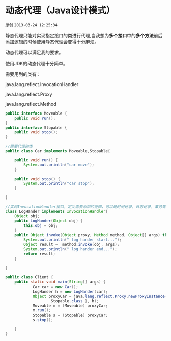 # 动态代理（Java设计模式）

`原创` `2013-03-24 12:25:34`

静态代理只能对实现指定接口的类进行代理,当我想为**多个接口**中的**多个方法**前后添加逻辑的时候使用静态代理会变得十分麻烦。

动态代理可以满足我的要求。

使用JDK的动态代理十分简单。

需要用到的类有：

java.lang.reflect.InvocationHandler

java.lang.reflect.Proxy

java.lang.reflect.Method


```java
public interface Moveable {
    public void run();
}
public interface Stopable {
    public void stop();
} 
```

```java
//需要代理的类
public class Car implements Moveable,Stopable{

    public void run() {
        System.out.println("car move");
    }

    public void stop() {
        System.out.println("car stop");
    }

}
```

```java
//实现InvocationHandler接口，定义需要添加的逻辑，可以是时间记录，日志记录，事务等。
class LogHander implements InvocationHandler{
	Object obj;
	public LogHander(Object obj) {
		this.obj = obj;
	}
	public Object invoke(Object proxy, Method method, Object[] args) throws Throwable {
		System.out.println(" log hander start...");
		Object result =  method.invoke(obj, args);
		System.out.println(" log hander end...");
		return result;
	}
	
}
```

```java
public class Client {
	public static void main(String[] args) {
            Car car = new Car();
            LogHander h = new LogHander(car);
            Object proxyCar = java.lang.reflect.Proxy.newProxyInstance(car.getClass().getClassLoader(), new Class[] { Moveable.class,
                    Stopable.class }, h);
            Moveable m = (Moveable) proxyCar;
            m.run();
            Stopable s = (Stopable) proxyCar;
            s.stop();

    }
}
```
